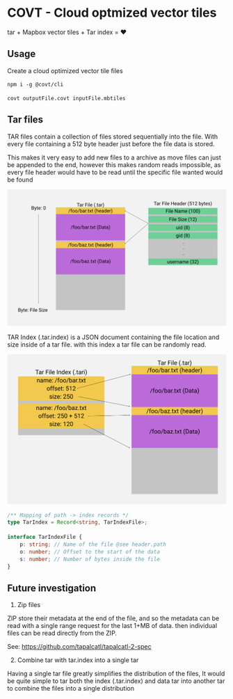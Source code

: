 # COVT - Cloud optmized vector tiles

tar + Mapbox vector tiles + Tar index = :heart:


## Usage
Create a cloud optimized vector tile files

```
npm i -g @covt/cli

covt outputFile.covt inputFile.mbtiles
```


## Tar files

TAR files contain a collection of files stored sequentially into the file. With every file containing a 512 byte header just before the file data is stored.

This makes it very easy to add new files to a archive as move files can just be appended to the end, however this makes random reads impossible, as every file header would have to be read until the specific file wanted would be found 

![TarFileBackground](./TarFileBackground.png)


TAR Index (.tar.index) is a JSON document containing the file location and size inside of a tar file. with this index a tar file can be randomly read.

![TarFileIndex](./TarFileIndex.png)

```typescript
/** Mapping of path -> index records */
type TarIndex = Record<string, TarIndexFile>;

interface TarIndexFile {
    p: string; // Name of the file @see header.path
    o: number; // Offset to the start of the data
    s: number; // Number of bytes inside the file 
}
```

## Future investigation

1. Zip files

ZIP store their metadata at the end of the file, and so the metadata can be read with a single range request for the last 1+MB of data.
then individual files can be read directly from the ZIP.

See: https://github.com/tapalcatl/tapalcatl-2-spec

2. Combine tar with tar.index into a single tar

Having a single tar file greatly simplifies the distribution of the files, It would be quite simple to tar both the index (.tar.index) and data tar into another tar to combine the files into a single distribution